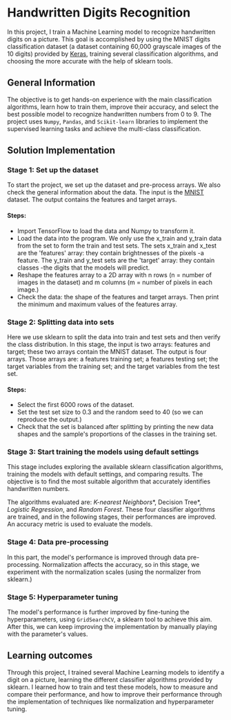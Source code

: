 # Handwritten Digits Recognition

In this project, I train a Machine Learning model to recognize handwritten digits on a picture. This goal is accomplished by using the MNIST digits classification dataset (a dataset containing 60,000 grayscale images of the 10 digits) provided by [Keras](https://keras.io/), training several classification algorithms, and choosing the more accurate with the help of sklearn tools.

## General Information

The objective is to get hands-on experience with the main classification algorithms, learn how to train them, improve their accuracy, and select the best possible model to recognize handwritten numbers from 0 to 9.
The project uses `Numpy`, `Pandas`, and `Scikit-learn` libraries to implement the supervised learning tasks and achieve the multi-class classification.

## Solution Implementation

### Stage 1: Set up the dataset
To start the project, we set up the dataset and pre-process arrays. We also check the general information about the data. The input is the [MNIST](https://keras.io/api/datasets/mnist/) dataset. The output contains the features and target arrays.

#### Steps:

- Import TensorFlow to load the data and Numpy to transform it.
- Load the data into the program. We only use the x_train and y_train data from the set to form the train and test sets. The sets x_train and x_test are the 'features' array: they contain brightnesses of the pixels -a feature. The y_train and y_test sets are the 'target' array: they contain classes -the digits that the models will predict.
- Reshape the features array to a 2D array with n rows (n = number of images in the dataset) and m columns (m = number of pixels in each image.)
- Check the data: the shape of the features and target arrays. Then print the minimum and maximum values of the features array.

### Stage 2: Splitting data into sets
Here we use sklearn to split the data into train and test sets and then verify the class distribution. In this stage, the input is two arrays: features and target; these two arrays contain the MNIST dataset. The output is four arrays. Those arrays are: a features training set; a features testing set; the target variables from the training set; and the target variables from the test set.

#### Steps:

- Select the first 6000 rows of the dataset.
- Set the test set size to 0.3 and the random seed to 40 (so we can reproduce the output.)
- Check that the set is balanced after splitting by printing the new data shapes and the sample's proportions of the classes in the training set.

### Stage 3: Start training the models using default settings
This stage includes exploring the available sklearn classification algorithms, training the models with default settings, and comparing results. The objective is to find the most suitable algorithm that accurately identifies handwritten numbers.

The algorithms evaluated are: *K-nearest Neighbors**, Decision Tree*, *Logistic Regression*, and *Random Forest*. These four classifier algorithms are trained, and in the following stages, their performances are improved. An accuracy metric is used to evaluate the models.

### Stage 4: Data pre-processing 
In this part, the model's performance is improved through data pre-processing. Normalization affects the accuracy, so in this stage, we experiment with the normalization scales (using the normalizer from sklearn.)

### Stage 5: Hyperparameter tuning 
The model's performance is further improved by fine-tuning the hyperparameters, using `GridSearchCV`, a sklearn tool to achieve this aim. After this, we can keep improving the implementation by manually playing with the parameter's values.


## Learning outcomes
Through this project, I trained several Machine Learning models to identify a digit on a picture, learning the different classifier algorithms provided by sklearn. I learned how to train and test these models, how to measure and compare their performance, and how to improve their performance through the implementation of techniques like normalization and hyperparameter tuning.


